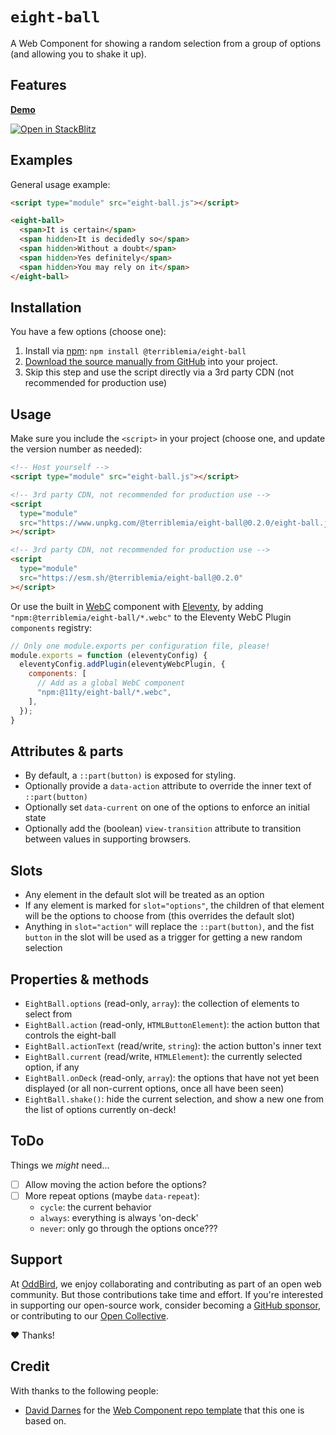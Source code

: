 # `eight-ball`

A Web Component for
showing a random selection
from a group of options
(and allowing you to shake it up).

## Features


**[Demo](https://mirisuzanne.github.io/eight-ball/index.html)**

[![Open in StackBlitz][]](https://stackblitz.com/~/github.com/mirisuzanne/eight-ball?file=eight-ball.js&initialPath=/index.html)

[Open in StackBlitz]: https://developer.stackblitz.com/img/open_in_stackblitz.svg

## Examples

General usage example:

```html
<script type="module" src="eight-ball.js"></script>

<eight-ball>
  <span>It is certain</span>
  <span hidden>It is decidedly so</span>
  <span hidden>Without a doubt</span>
  <span hidden>Yes definitely</span>
  <span hidden>You may rely on it</span>
</eight-ball>
```

## Installation

You have a few options (choose one):

1. Install via
   [npm](https://www.npmjs.com/package/@terriblemia/eight-ball):
   `npm install @terriblemia/eight-ball`
2. [Download the source manually from GitHub](https://github.com/mirisuzanne/eight-ball/releases)
   into your project.
3. Skip this step
   and use the script directly
   via a 3rd party CDN
   (not recommended for production use)

## Usage

Make sure you include the `<script>` in your project
(choose one, and update the version number as needed):

```html
<!-- Host yourself -->
<script type="module" src="eight-ball.js"></script>
```

```html
<!-- 3rd party CDN, not recommended for production use -->
<script
  type="module"
  src="https://www.unpkg.com/@terriblemia/eight-ball@0.2.0/eight-ball.js"
></script>
```

```html
<!-- 3rd party CDN, not recommended for production use -->
<script
  type="module"
  src="https://esm.sh/@terriblemia/eight-ball@0.2.0"
></script>
```

Or use the built in
[WebC](https://www.11ty.dev/docs/languages/webc/) component
with [Eleventy](https://www.11ty.dev/docs/),
by adding `"npm:@terriblemia/eight-ball/*.webc"`
to the Eleventy WebC Plugin `components` registry:

```js
// Only one module.exports per configuration file, please!
module.exports = function (eleventyConfig) {
  eleventyConfig.addPlugin(eleventyWebcPlugin, {
    components: [
      // Add as a global WebC component
      "npm:@11ty/eight-ball/*.webc",
    ],
  });
}
```

## Attributes & parts

- By default,
  a `::part(button)` is exposed
  for styling.
- Optionally provide a `data-action`
  attribute to override
  the inner text of `::part(button)`
- Optionally set `data-current`
  on one of the options
  to enforce an initial state
- Optionally add the (boolean) `view-transition` attribute
  to transition between values in supporting browsers.

## Slots

- Any element in the default slot
  will be treated as an option
- If any element is marked for
  `slot="options"`,
  the children of that element
  will be the options to choose from
  (this overrides the default slot)
- Anything in `slot="action"`
  will replace the `::part(button)`,
  and the fist `button` in the slot
  will be used as a trigger
  for getting a new random selection

## Properties & methods

- `EightBall.options` (read-only, `array`):
  the collection of elements to select from
- `EightBall.action` (read-only, `HTMLButtonElement`):
  the action button that controls the eight-ball
- `EightBall.actionText` (read/write, `string`):
  the action button's inner text
- `EightBall.current` (read/write, `HTMLElement`):
  the currently selected option, if any
- `EightBall.onDeck` (read-only, `array`):
  the options that have not yet been displayed
  (or all non-current options,
  once all have been seen)
- `EightBall.shake()`:
  hide the current selection,
  and show a new one from the list
  of options currently on-deck!

## ToDo

Things we _might_ need…

- [ ] Allow moving the action before the options?
- [ ] More repeat options (maybe `data-repeat`):
  - `cycle`: the current behavior
  - `always`: everything is always 'on-deck'
  - `never`: only go through the options once???

## Support

At [OddBird](https://oddbird.net/),
we enjoy collaborating and contributing
as part of an open web community.
But those contributions take time and effort.
If you're interested in supporting our
open-source work,
consider becoming a
[GitHub sponsor](https://github.com/sponsors/oddbird),
or contributing to our
[Open Collective](https://opencollective.com/oddbird-open-source).

❤️ Thanks!

## Credit

With thanks to the following people:

- [David Darnes](https://darn.es/) for the
  [Web Component repo template](https://github.com/daviddarnes/component-template)
  that this one is based on.

